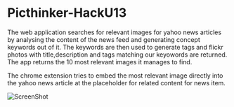 Picthinker-HackU13
==================

The web application searches for relevant images for yahoo news articles by analysing the content of the news feed
and generating concept keywords out of it. The keywords are then used to generate tags and flickr photos with
title,description and tags matching our keyowords are returned. The app returns the 10 most relevant images it 
manages to find.

The chrome extension tries to embed the most relevant image directly into the yahoo news article at the placeholder
for related content for news item.

![ScreenShot](http://farm4.staticflickr.com/3720/9484842582_1ae815d01a.jpg)
